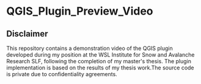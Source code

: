 # QGIS_Plugin_Preview_Video

## Disclaimer
This repository contains a demonstration video of the QGIS plugin developed during my position at the WSL Institute for Snow and Avalanche Research SLF, following the completion of my master's thesis. The plugin implementation is based on the results of my thesis work.The source code is private due to confidentiality agreements.
